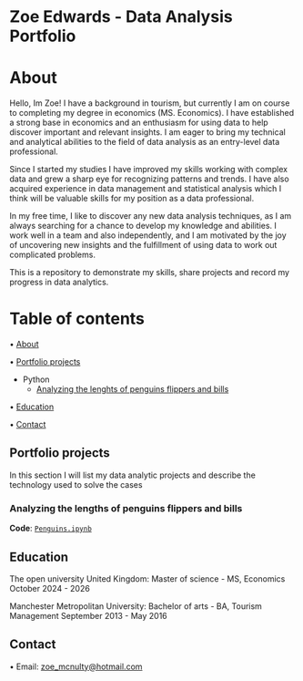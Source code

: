 # Zoe Edwards - Data Analysis Portfolio

# About
Hello, Im Zoe! I have a background in tourism, but currently I am on course to completing my degree in economics (MS. Economics). I have established a strong base in economics and an enthusiasm for using data to help discover important and relevant insights. I am eager to bring my technical and analytical abilities to the field of data analysis as an entry-level data professional.

Since I started my studies I have improved my skills working with complex data and grew a sharp eye for recognizing patterns and trends. I have also acquired experience in data management and statistical analysis which I think will be valuable skills for my position as a data professional.

In my free time, I like to discover any new data analysis techniques, as I am always searching for a chance to develop my knowledge and abilities. I work well in a team and also independently, and I am motivated by the joy of uncovering new insights and the fulfillment of using data to work out complicated problems.

This is a repository to demonstrate my skills, share projects and record my progress in data analytics.

# Table of contents 
• [About](https://github.com/Zoe-Elizabeth91/Zoe-Elizabeth91/blob/main/README.md#about)

• [Portfolio projects](https://github.com/Zoe-Elizabeth91/Zoe-Elizabeth91/blob/main/README.md#portfolio-projects)
  - Python
    - [Analyzing the lenghts of penguins flippers and bills](https://github.com/Zoe-Elizabeth91/Zoe-Elizabeth91/blob/main/Penguins.ipynb)

• [Education](https://github.com/Zoe-Elizabeth91/Zoe-Elizabeth91/edit/main/README.md#education)

• [Contact](https://github.com/Zoe-Elizabeth91/Zoe-Elizabeth91/edit/main/README.md#contact)

## Portfolio projects
In this section I will list my data analytic projects and describe the technology used to solve the cases

### Analyzing the lengths of penguins flippers and bills
**Code**: [`Penguins.ipynb`](https://github.com/Zoe-Elizabeth91/Zoe-Elizabeth91/blob/main/Penguins.ipynb)

## Education
The open university United Kingdom:
Master of science - MS, Economics
October 2024 - 2026

Manchester Metropolitan University:
Bachelor of arts - BA, Tourism Management
September 2013 - May 2016 

## Contact
• Email: zoe_mcnulty@hotmail.com
